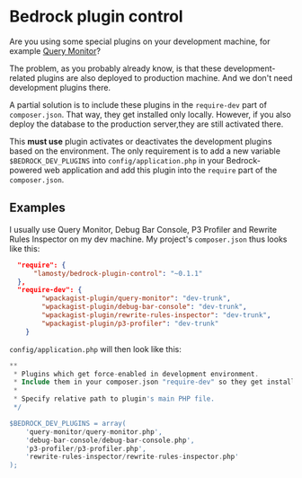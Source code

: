 # Bedrock plugin control

Are you using some special plugins on your development machine, for example [Query Monitor](https://github.com/johnbillion/query-monitor)? 

The problem, as you probably already know, is that these development-related plugins are also deployed to production machine. And we don't need development plugins there.

A partial solution is to include these plugins in the `require-dev` part of `composer.json`. That way, they get installed only locally.  However, if you also deploy the database to the production server,they are still activated there.

This **must use** plugin activates or deactivates the development plugins based on the environment. The only requirement is to add a new variable `$BEDROCK_DEV_PLUGINS` into `config/application.php` in your Bedrock-powered web application and add this plugin into the `require` part of the `composer.json`.

## Examples

I usually use Query Monitor, Debug Bar Console, P3 Profiler and Rewrite Rules Inspector on my dev machine. My project's `composer.json` thus looks like this:

```json
  "require": {
      "lamosty/bedrock-plugin-control": "~0.1.1"
  },
  "require-dev": {
        "wpackagist-plugin/query-monitor": "dev-trunk",
        "wpackagist-plugin/debug-bar-console": "dev-trunk",
        "wpackagist-plugin/rewrite-rules-inspector": "dev-trunk",
        "wpackagist-plugin/p3-profiler": "dev-trunk"
    }
```

`config/application.php` will then look like this:
```php
**
 * Plugins which get force-enabled in development environment.
 * Include them in your composer.json "require-dev" so they get installed only on dev machine.
 *
 * Specify relative path to plugin's main PHP file.
 */

$BEDROCK_DEV_PLUGINS = array(
	'query-monitor/query-monitor.php',
	'debug-bar-console/debug-bar-console.php',
	'p3-profiler/p3-profiler.php',
	'rewrite-rules-inspector/rewrite-rules-inspector.php'
);
```
